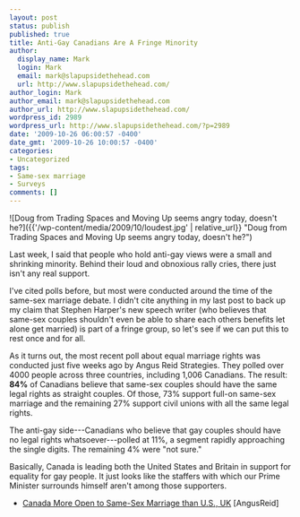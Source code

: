 ```yaml
---
layout: post
status: publish
published: true
title: Anti-Gay Canadians Are A Fringe Minority
author:
  display_name: Mark
  login: Mark
  email: mark@slapupsidethehead.com
  url: http://www.slapupsidethehead.com/
author_login: Mark
author_email: mark@slapupsidethehead.com
author_url: http://www.slapupsidethehead.com/
wordpress_id: 2989
wordpress_url: http://www.slapupsidethehead.com/?p=2989
date: '2009-10-26 06:00:57 -0400'
date_gmt: '2009-10-26 10:00:57 -0400'
categories:
- Uncategorized
tags:
- Same-sex marriage
- Surveys
comments: []
---
```

![Doug from Trading Spaces and Moving Up seems angry today, doesn't he?]({{'/wp-content/media/2009/10/loudest.jpg' | relative_url}} "Doug from Trading Spaces and Moving Up seems angry today, doesn't he?")

Last week, I said that people who hold anti-gay views were a small and shrinking minority. Behind their loud and obnoxious rally cries, there just isn't any real support.

I've cited polls before, but most were conducted around the time of the same-sex marriage debate. I didn't cite anything in my last post to back up my claim that Stephen Harper's new speech writer (who believes that same-sex couples shouldn't even be able to share each others benefits let alone get married) is part of a fringe group, so let's see if we can put this to rest once and for all.

As it turns out, the most recent poll about equal marriage rights was conducted just five weeks ago by Angus Reid Strategies. They polled over 4000 people across three countries, including 1,006 Canadians. The result:  **84%** of Canadians believe that same-sex couples should have the same legal rights as straight couples. Of those, 73% support full-on same-sex marriage and the remaining 27% support civil unions with all the same legal rights.

The anti-gay side---Canadians who believe that gay couples should have no legal rights whatsoever---polled at 11%, a segment rapidly approaching the single digits. The remaining 4% were "not sure."

Basically, Canada is leading both the United States and Britain in support for equality for gay people. It just looks like the staffers with which our Prime Minister surrounds himself aren't among those supporters.

- [Canada More Open to Same-Sex Marriage than U.S., UK](http://www.angus-reid.com/polls/view/34194/canada_more_open_to_same_sex_marriage_than_us_uk) [AngusReid]

